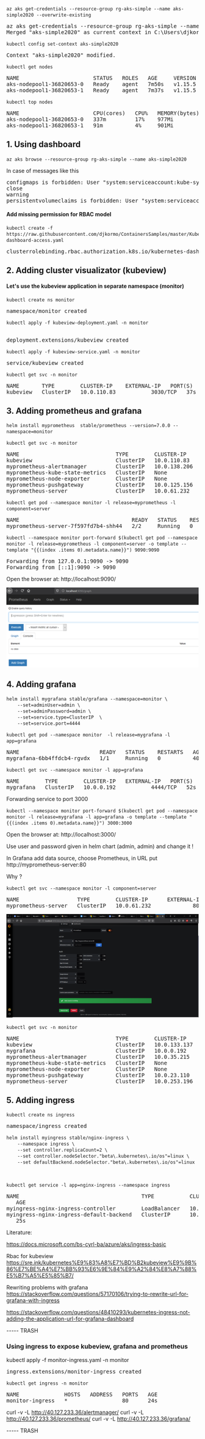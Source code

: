 
```console
az aks get-credentials --resource-group rg-aks-simple --name aks-simple2020 --overwrite-existing
```

<pre>
az aks get-credentials --resource-group rg-aks-simple --name aks-simple2020 --overwrite-existing
Merged "aks-simple2020" as current context in C:\Users\djkor\.kube\config
</pre>

```console
kubectl config set-context aks-simple2020
```
<pre>
Context "aks-simple2020" modified.
</pre>

```console
kubectl get nodes
```
<pre>
NAME                       STATUS   ROLES   AGE     VERSION
aks-nodepool1-36820653-0   Ready    agent   7m50s   v1.15.5
aks-nodepool1-36820653-1   Ready    agent   7m37s   v1.15.5
</pre>

```console
kubectl top nodes
```
<pre>
NAME                       CPU(cores)   CPU%   MEMORY(bytes)   MEMORY%   
aks-nodepool1-36820653-0   337m         17%    977Mi           45%       
aks-nodepool1-36820653-1   91m          4%     901Mi           41%      
</pre>

## 1. Using dashboard 
```console
az aks browse --resource-group rg-aks-simple --name aks-simple2020
```

In case of messages like this
<pre>
configmaps is forbidden: User "system:serviceaccount:kube-system:kubernetes-dashboard" cannot list resource "configmaps" in API group "" in the namespace "default"
close
warning
persistentvolumeclaims is forbidden: User "system:serviceaccount:kube-system:kubernetes-dashboard" cannot list resource "persistentvolumeclaims" in API group "" in the namespace "default" 
</pre>

#### Add missing permission for RBAC model
```console
kubectl create -f https://raw.githubusercontent.com/djkormo/ContainersSamples/master/Kubernetes/AKS/kube-dashboard-access.yaml
```
<pre>
clusterrolebinding.rbac.authorization.k8s.io/kubernetes-dashboard created
</pre>

##  2. Adding cluster visualizator (kubeview)  

#### Let's use the kubeview application  in separate namespace (monitor)
```console
kubectl create ns monitor
```
<pre>
namespace/monitor created
</pre>


```console
kubectl apply -f kubeview-deployment.yaml -n monitor


```
 
<pre>
deployment.extensions/kubeview created
</pre>

```console
kubectl apply -f kubeview-service.yaml -n monitor
```
<pre>
service/kubeview created
</pre>

```console
kubectl get svc -n monitor
```
<pre>
NAME       TYPE        CLUSTER-IP    EXTERNAL-IP   PORT(S)    AGE
kubeview   ClusterIP   10.0.110.83   <none>        3030/TCP   37s
</pre>

## 3. Adding prometheus and grafana

```console
helm install myprometheus  stable/prometheus --version=7.0.0 --namespace=monitor
```

```console
kubectl get svc -n monitor
```
<pre>
NAME                              TYPE        CLUSTER-IP     EXTERNAL-IP   PORT(S)    AGE
kubeview                          ClusterIP   10.0.110.83    <none>        3030/TCP   2m35s
myprometheus-alertmanager         ClusterIP   10.0.138.206   <none>        80/TCP     56s
myprometheus-kube-state-metrics   ClusterIP   None           <none>        80/TCP     56s
myprometheus-node-exporter        ClusterIP   None           <none>        9100/TCP   56s
myprometheus-pushgateway          ClusterIP   10.0.125.156   <none>        9091/TCP   56s
myprometheus-server               ClusterIP   10.0.61.232    <none>        80/TCP     56s
</pre>


```console
kubectl get pod --namespace monitor -l release=myprometheus -l component=server  
```
<pre>
NAME                                   READY   STATUS    RESTARTS   AGE
myprometheus-server-7f597fd7b4-shh44   2/2     Running   0          2m41s
</pre>


```console
kubectl --namespace monitor port-forward $(kubectl get pod --namespace monitor -l release=myprometheus -l component=server -o template --template "{{(index .items 0).metadata.name}}") 9090:9090
```
<pre>
Forwarding from 127.0.0.1:9090 -> 9090
Forwarding from [::1]:9090 -> 9090
</pre>

Open the browser at:
http://localhost:9090/


![Prometheus dashboard](prometheus_at_9090.png)

## 4. Adding grafana

```console
helm install mygrafana stable/grafana --namespace=monitor \
    --set=adminUser=admin \
    --set=adminPassword=admin \
    --set=service.type=ClusterIP  \
    --set=service.port=4444 
```

```console
kubectl get pod --namespace monitor  -l release=mygrafana -l app=grafana
```
<pre>
NAME                         READY   STATUS    RESTARTS   AGE
mygrafana-6bb4ffdcb4-rgvdx   1/1     Running   0          40s
</pre>

```console
kubectl get svc --namespace monitor -l app=grafana
```
<pre>
NAME        TYPE        CLUSTER-IP   EXTERNAL-IP   PORT(S)    AGE
mygrafana   ClusterIP   10.0.0.192   <none>        4444/TCP   52s
</pre>

Forwarding service to port 3000

```console
kubectl --namespace monitor port-forward $(kubectl get pod --namespace monitor -l release=mygrafana -l app=grafana -o template --template "{{(index .items 0).metadata.name}}") 3000:3000
```

Open the browser at:
http://localhost:3000/

Use user and password given in  helm chart (admin, admin) and change it ! 

In Grafana add data source, choose Prometheus, in URL put
http://myprometheus-server:80

Why ?

```console
kubectl get svc --namespace monitor -l component=server
```

<pre>
NAME                  TYPE        CLUSTER-IP      EXTERNAL-IP   PORT(S)   AGE
myprometheus-server   ClusterIP   10.0.61.232     <none>        80/TCP     6m34s
</pre>

![Grafana datasource](grafana-datasource.png)


```console
kubectl get svc -n monitor
```
<pre>
NAME                              TYPE        CLUSTER-IP     EXTERNAL-IP   PORT(S)    AGE
kubeview                          ClusterIP   10.0.133.137   <none>        3030/TCP   8m5s
mygrafana                         ClusterIP   10.0.0.192     <none>        4444/TCP   3m23s
myprometheus-alertmanager         ClusterIP   10.0.35.215    <none>        80/TCP     7m46s
myprometheus-kube-state-metrics   ClusterIP   None           <none>        80/TCP     7m46s
myprometheus-node-exporter        ClusterIP   None           <none>        9100/TCP   7m46s
myprometheus-pushgateway          ClusterIP   10.0.23.110    <none>        9091/TCP   7m46s
myprometheus-server               ClusterIP   10.0.253.196   <none>        80/TCP     7m46s
</pre>



## 5. Adding ingress

```console 
kubectl create ns ingress
```
<pre>
namespace/ingress created
</pre>

```console
helm install myingress stable/nginx-ingress \
    --namespace ingress \
    --set controller.replicaCount=2 \
    --set controller.nodeSelector."beta\.kubernetes\.io/os"=linux \
    --set defaultBackend.nodeSelector."beta\.kubernetes\.io/os"=linux
```    
<pre>

</pre>

```console
kubectl get service -l app=nginx-ingress --namespace ingress
```
<pre>
NAME                                      TYPE           CLUSTER-IP    EXTERNAL-IP     PORT(S)
   AGE
myingress-nginx-ingress-controller        LoadBalancer   10.0.121.3    40.127.224.23   80:32347/TCP,443:32189/TCP   25s
myingress-nginx-ingress-default-backend   ClusterIP      10.0.211.89   <none>          80/TCP
   25s
</pre>



Literature:

https://docs.microsoft.com/bs-cyrl-ba/azure/aks/ingress-basic

Rbac for kubeview
https://sre.ink/kubernetes%E9%83%A8%E7%BD%B2kubeview%E9%9B%86%E7%BE%A4%E7%BB%93%E6%9E%84%E9%A2%84%E8%A7%88%E5%B7%A5%E5%85%B7/

Rewriting problems with grafana
https://stackoverflow.com/questions/57170106/trying-to-rewrite-url-for-grafana-with-ingress

https://stackoverflow.com/questions/48410293/kubernetes-ingress-not-adding-the-application-url-for-grafana-dashboard




----- TRASH

### Using ingress to expose kubeview, grafana and prometheus

kubectl apply -f monitor-ingress.yaml -n monitor

<pre>
ingress.extensions/monitor-ingress created
</pre>

```console
kubectl get ingress -n monitor
```
<pre>
NAME              HOSTS   ADDRESS   PORTS   AGE
monitor-ingress   *                 80      24s
</pre>



curl -v -L  http://40.127.233.36/alertmanager/
curl -v -L  http://40.127.233.36/prometheus/
curl -v -L  http://40.127.233.36/grafana/


----- TRASH